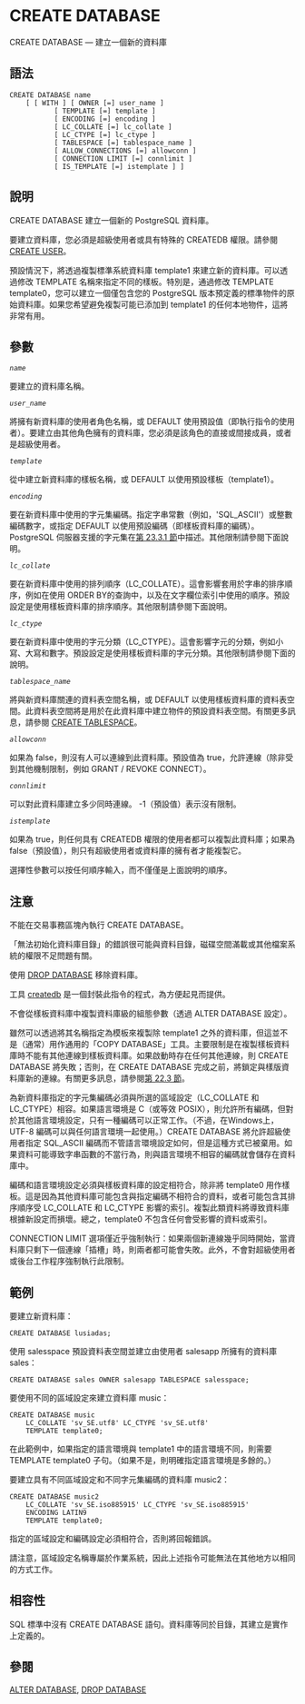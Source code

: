 # CREATE DATABASE

CREATE DATABASE — 建立一個新的資料庫

## 語法

```text
CREATE DATABASE name
    [ [ WITH ] [ OWNER [=] user_name ]
           [ TEMPLATE [=] template ]
           [ ENCODING [=] encoding ]
           [ LC_COLLATE [=] lc_collate ]
           [ LC_CTYPE [=] lc_ctype ]
           [ TABLESPACE [=] tablespace_name ]
           [ ALLOW_CONNECTIONS [=] allowconn ]
           [ CONNECTION LIMIT [=] connlimit ]
           [ IS_TEMPLATE [=] istemplate ] ]
```

## 說明

CREATE DATABASE 建立一個新的 PostgreSQL 資料庫。

要建立資料庫，您必須是超級使用者或具有特殊的 CREATEDB 權限。請參閱 [CREATE USER](create-user.md)。

預設情況下，將透過複製標準系統資料庫 template1 來建立新的資料庫。可以透過修改 TEMPLATE 名稱來指定不同的樣板。特別是，通過修改 TEMPLATE template0，您可以建立一個僅包含您的 PostgreSQL 版本預定義的標準物件的原始資料庫。如果您希望避免複製可能已添加到 template1 的任何本地物件，這將非常有用。

## 參數

_`name`_

要建立的資料庫名稱。

_`user_name`_

將擁有新資料庫的使用者角色名稱，或 DEFAULT 使用預設值（即執行指令的使用者）。要建立由其他角色擁有的資料庫，您必須是該角色的直接或間接成員，或者是超級使用者。

_`template`_

從中建立新資料庫的樣板名稱，或 DEFAULT 以使用預設樣板（template1）。

_`encoding`_

要在新資料庫中使用的字元集編碼。指定字串常數（例如，'SQL\_ASCII'）或整數編碼數字，或指定 DEFAULT 以使用預設編碼（即樣板資料庫的編碼）。 PostgreSQL 伺服器支援的字元集在[第 23.3.1 節](../../server-administration/localization/character-set-support.md#23-3-1-supported-character-sets)中描述。其他限制請參閱下面說明。

_`lc_collate`_

要在新資料庫中使用的排列順序（LC\_COLLATE）。這會影響套用於字串的排序順序，例如在使用 ORDER BY的查詢中，以及在文字欄位索引中使用的順序。預設設定是使用樣板資料庫的排序順序。其他限制請參閱下面說明。

_`lc_ctype`_

要在新資料庫中使用的字元分類（LC\_CTYPE）。這會影響字元的分類，例如小寫、大寫和數字。預設設定是使用樣板資料庫的字元分類。其他限制請參閱下面的說明。

_`tablespace_name`_

將與新資料庫關連的資料表空間名稱，或 DEFAULT 以使用樣板資料庫的資料表空間。此資料表空間將是用於在此資料庫中建立物件的預設資料表空間。有關更多訊息，請參閱 [CREATE TABLESPACE](create-tablespace.md)。

_`allowconn`_

如果為 false，則沒有人可以連線到此資料庫。預設值為 true，允許連線（除非受到其他機制限制，例如 GRANT / REVOKE CONNECT）。

_`connlimit`_

可以對此資料庫建立多少同時連線。 -1（預設值）表示沒有限制。

_`istemplate`_

如果為 true，則任何具有 CREATEDB 權限的使用者都可以複製此資料庫；如果為false（預設值），則只有超級使用者或資料庫的擁有者才能複製它。

選擇性參數可以按任何順序輸入，而不僅僅是上面說明的順序。

## 注意

不能在交易事務區塊內執行 CREATE DATABASE。

「無法初始化資料庫目錄」的錯誤很可能與資料目錄，磁碟空間滿載或其他檔案系統的權限不足問題有關。

使用 [DROP DATABASE](drop-database.md) 移除資料庫。

工具 [createdb](../client-applications/createdb.md) 是一個封裝此指令的程式，為方便起見而提供。

不會從樣板資料庫中複製資料庫級的組態參數（透過 ALTER DATABASE 設定）。

雖然可以透過將其名稱指定為模板來複製除 template1 之外的資料庫，但這並不是（通常）用作通用的「COPY DATABASE」工具。主要限制是在複製樣板資料庫時不能有其他連線到樣板資料庫。如果啟動時存在任何其他連線，則 CREATE DATABASE 將失敗；否則，在 CREATE DATABASE 完成之前，將鎖定與樣版資料庫新的連線。有關更多訊息，請參閱[第 22.3 節](../../server-administration/managing-databases/template-databases.md)。

為新資料庫指定的字元集編碼必須與所選的區域設定（LC\_COLLATE 和 LC\_CTYPE）相容。如果語言環境是 C（或等效 POSIX），則允許所有編碼，但對於其他語言環境設定，只有一種編碼可以正常工作。（不過，在Windows上，UTF-8 編碼可以與任何語言環境一起使用。）CREATE DATABASE 將允許超級使用者指定 SQL\_ASCII 編碼而不管語言環境設定如何，但是這種方式已被棄用。如果資料可能導致字串函數的不當行為，則與語言環境不相容的編碼就會儲存在資料庫中。

編碼和語言環境設定必須與樣板資料庫的設定相符合，除非將 template0 用作樣板。這是因為其他資料庫可能包含與指定編碼不相符合的資料，或者可能包含其排序順序受 LC\_COLLATE 和 LC\_CTYPE 影響的索引。複製此類資料將導致資料庫根據新設定而損壞。總之，template0 不包含任何會受影響的資料或索引。

CONNECTION LIMIT 選項僅近乎強制執行：如果兩個新連線幾乎同時開始，當資料庫只剩下一個連線「插槽」時，則兩者都可能會失敗。此外，不會對超級使用者或後台工作程序強制執行此限制。

## 範例

要建立新資料庫：

```text
CREATE DATABASE lusiadas;
```

使用 salesspace 預設資料表空間並建立由使用者 salesapp 所擁有的資料庫 sales：

```text
CREATE DATABASE sales OWNER salesapp TABLESPACE salesspace;
```

要使用不同的區域設定來建立資料庫 music：

```text
CREATE DATABASE music
    LC_COLLATE 'sv_SE.utf8' LC_CTYPE 'sv_SE.utf8'
    TEMPLATE template0;
```

在此範例中，如果指定的語言環境與 template1 中的語言環境不同，則需要 TEMPLATE template0 子句。（如果不是，則明確指定語言環境是多餘的。）

要建立具有不同區域設定和不同字元集編碼的資料庫 music2：

```text
CREATE DATABASE music2
    LC_COLLATE 'sv_SE.iso885915' LC_CTYPE 'sv_SE.iso885915'
    ENCODING LATIN9
    TEMPLATE template0;
```

指定的區域設定和編碼設定必須相符合，否則將回報錯誤。

請注意，區域設定名稱專屬於作業系統，因此上述指令可能無法在其他地方以相同的方式工作。

## 相容性

SQL 標準中沒有 CREATE DATABASE 語句。資料庫等同於目錄，其建立是實作上定義的。

## 參閱

[ALTER DATABASE](alter-database.md), [DROP DATABASE](drop-database.md)

